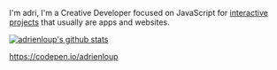 I'm adri, I'm a Creative Developer focused on JavaScript for [interactive projects](https://codepen.io/adrienloup) that usually are apps and websites.

[![adrienloup's github stats](https://github-readme-stats.vercel.app/api?username=adrienloup&count_private=true&show_icons=true&theme=transparent)](https://github.com/adrienloup/adrienloup)

https://codepen.io/adrienloup

<!--
**adrienloup/adrienloup** is a ✨ _special_ ✨ repository because its `README.md` (this file) appears on your GitHub profile.

Here are some ideas to get you started:

- 🔭 I’m currently working on ...
- 🌱 I’m currently learning ...
- 👯 I’m looking to collaborate on ...
- 🤔 I’m looking for help with ...
- 💬 Ask me about ...
- 📫 How to reach me: ...
- 😄 Pronouns: ...
- ⚡ Fun fact: ...
-->

